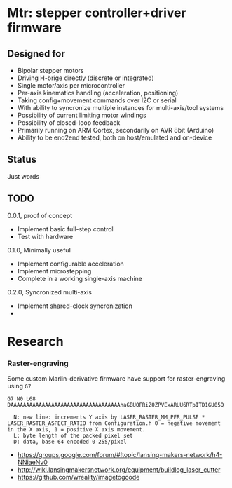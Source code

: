 # Mtr: stepper controller+driver firmware

## Designed for

* Bipolar stepper motors
* Driving H-brige directly (discrete or integrated)
* Single motor/axis per microcontroller
* Per-axis kinematics handling (acceleration, positioning)
* Taking config+movement commands over I2C or serial
* With ability to syncronize multiple instances for multi-axis/tool systems
* Possibility of current limiting motor windings
* Possibility of closed-loop feedback
* Primarily running on ARM Cortex, secondarily on AVR 8bit (Arduino)
* Ability to be end2end tested, both on host/emulated and on-device

## Status
Just words

## TODO

0.0.1, proof of concept

* Implement basic full-step control
* Test with hardware

0.1.0, Minimally useful

* Implement configurable acceleration
* Implement microstepping
* Complete in a working single-axis machine


0.2.0, Syncronized multi-axis

* Implement shared-clock syncronization
* 


# Research

### Raster-engraving

Some custom Marlin-derivative firmware have support for raster-engraving using `G7`

    G7 N0 L68 DAAAAAAAAAAAAAAAAAAAAAAAAAAAAAAAAAAAhaGBUQFRiZ0ZPVExARUU6RTpITD1GU05Q

      N: new line: increments Y axis by LASER_RASTER_MM_PER_PULSE *
    LASER_RASTER_ASPECT_RATIO from Configuration.h 0 = negative movement
    in the X axis, 1 = positive X axis movement.
      L: byte length of the packed pixel set
      D: data, base 64 encoded 0-255/pixel 

* https://groups.google.com/forum/#!topic/lansing-makers-network/h4-NNiaeNv0
* http://wiki.lansingmakersnetwork.org/equipment/buildlog_laser_cutter
* https://github.com/wreality/imagetogcode

